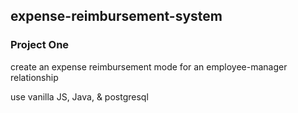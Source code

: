 ## expense-reimbursement-system
### Project One 

create an expense reimbursement mode for an employee-manager relationship

use vanilla JS, Java, & postgresql
